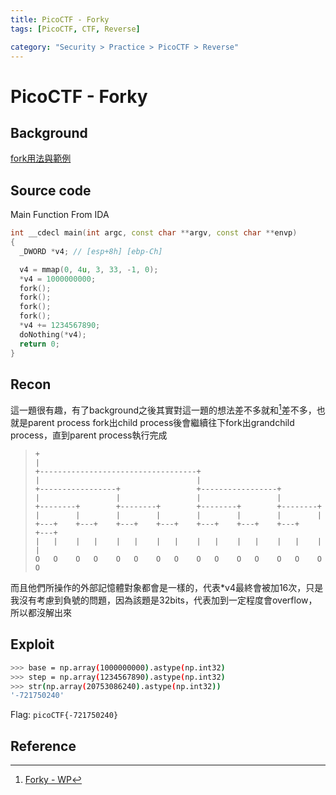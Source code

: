 ```yaml
---
title: PicoCTF - Forky
tags: [PicoCTF, CTF, Reverse]

category: "Security > Practice > PicoCTF > Reverse"
---
```


# PicoCTF - Forky
## Background
[ fork用法與範例 ](https://burweisnote.blogspot.com/2017/09/fork.html)
## Source code
Main Function From IDA
```cpp
int __cdecl main(int argc, const char **argv, const char **envp)
{
  _DWORD *v4; // [esp+8h] [ebp-Ch]

  v4 = mmap(0, 4u, 3, 33, -1, 0);
  *v4 = 1000000000;
  fork();
  fork();
  fork();
  fork();
  *v4 += 1234567890;
  doNothing(*v4);
  return 0;
}
```
## Recon
這一題很有趣，有了background之後其實對這一題的想法差不多就和[^Forky-wp]差不多，也就是parent process fork出child process後會繼續往下fork出grandchild process，直到parent process執行完成
>  ```
>  +                                                                     
>  |                                                                     
>  +-----------------------------------+                                 
>  |                                   |                                 
>  +-----------------+                 +-----------------+               
>  |                 |                 |                 |               
>  +--------+        +--------+        +--------+        +--------+      
>  |        |        |        |        |        |        |        |      
>  +---+    +---+    +---+    +---+    +---+    +---+    +---+    +---+  
>  |   |    |   |    |   |    |   |    |   |    |   |    |   |    |   |  
>  O   O    O   O    O   O    O   O    O   O    O   O    O   O    O   O  
>  ```
而且他們所操作的外部記憶體對象都會是一樣的，代表\*v4最終會被加16次，只是我沒有考慮到負號的問題，因為該題是32bits，代表加到一定程度會overflow，所以都沒解出來
## Exploit
```bash
>>> base = np.array(1000000000).astype(np.int32)
>>> step = np.array(1234567890).astype(np.int32)
>>> str(np.array(20753086240).astype(np.int32))
'-721750240'
```

Flag: `picoCTF{-721750240}`
## Reference
[^Forky-wp]:[Forky - WP](https://github.com/Dvd848/CTFs/blob/master/2019_picoCTF/Forky.md)